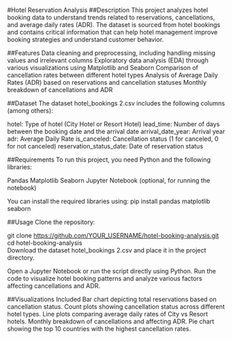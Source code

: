 #Hotel Reservation Analysis
##Description
This project analyzes hotel booking data to understand trends related to reservations, cancellations, and average daily rates (ADR). The dataset is sourced from hotel bookings and contains critical information that can help hotel management improve booking strategies and understand customer behavior.

##Features
Data cleaning and preprocessing, including handling missing values and irrelevant columns
Exploratory data analysis (EDA) through various visualizations using Matplotlib and Seaborn
Comparison of cancellation rates between different hotel types
Analysis of Average Daily Rates (ADR) based on reservations and cancellation statuses
Monthly breakdown of cancellations and ADR

##Dataset
The dataset hotel_bookings 2.csv includes the following columns (among others):

hotel: Type of hotel (City Hotel or Resort Hotel)
lead_time: Number of days between the booking date and the arrival date
arrival_date_year: Arrival year
adr: Average Daily Rate
is_canceled: Cancellation status (1 for canceled, 0 for not canceled)
reservation_status_date: Date of reservation status

##Requirements
To run this project, you need Python and the following libraries:

Pandas
Matplotlib
Seaborn
Jupyter Notebook (optional, for running the notebook)

You can install the required libraries using:
pip install pandas matplotlib seaborn  

##Usage
Clone the repository:

git clone https://github.com/YOUR_USERNAME/hotel-booking-analysis.git  
cd hotel-booking-analysis  
Download the dataset hotel_bookings 2.csv and place it in the project directory.

Open a Jupyter Notebook or run the script directly using Python.
Run the code to visualize hotel booking patterns and analyze various factors affecting cancellations and ADR.

##Visualizations Included
Bar chart depicting total reservations based on cancellation status.
Count plots showing cancellation status across different hotel types.
Line plots comparing average daily rates of City vs Resort hotels.
Monthly breakdown of cancellations and affecting ADR.
Pie chart showing the top 10 countries with the highest cancellation rates.
